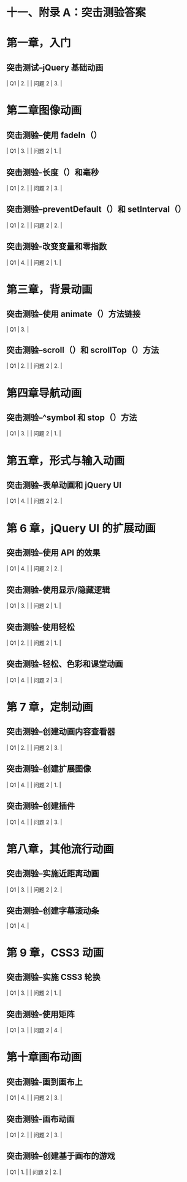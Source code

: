 # 十一、附录 A：突击测验答案

# 第一章，入门

## 突击测试–jQuery 基础动画

<colgroup><col style="text-align: left"> <col style="text-align: left"></colgroup> 
| Q1 | 2. |
| 问题 2 | 3. |

# 第二章图像动画

## 突击测验–使用 fadeIn（）

<colgroup><col style="text-align: left"> <col style="text-align: left"></colgroup> 
| Q1 | 3. |
| 问题 2 | 1. |

## 突击测验-长度（）和毫秒

<colgroup><col style="text-align: left"> <col style="text-align: left"></colgroup> 
| Q1 | 2. |
| 问题 2 | 3. |

## 突击测验–preventDefault（）和 setInterval（）

<colgroup><col style="text-align: left"> <col style="text-align: left"></colgroup> 
| Q1 | 2. |
| 问题 2 | 2. |

## 突击测验-改变变量和零指数

<colgroup><col style="text-align: left"> <col style="text-align: left"></colgroup> 
| Q1 | 4. |
| 问题 2 | 1. |

# 第三章，背景动画

## 突击测验–使用 animate（）方法链接

<colgroup><col style="text-align: left"> <col style="text-align: left"></colgroup> 
| Q1 | 3. |

## 突击测验–scroll（）和 scrollTop（）方法

<colgroup><col style="text-align: left"> <col style="text-align: left"></colgroup> 
| Q1 | 2. |
| 问题 2 | 2. |

# 第四章导航动画

## 突击测验–^symbol 和 stop（）方法

<colgroup><col style="text-align: left"> <col style="text-align: left"></colgroup> 
| Q1 | 3. |
| 问题 2 | 1. |

# 第五章，形式与输入动画

## 突击测验–表单动画和 jQuery UI

<colgroup><col style="text-align: left"> <col style="text-align: left"></colgroup> 
| Q1 | 4. |
| 问题 2 | 2. |

# 第 6 章，jQuery UI 的扩展动画

## 突击测验–使用 API 的效果

<colgroup><col style="text-align: left"> <col style="text-align: left"></colgroup> 
| Q1 | 4. |
| 问题 2 | 2. |

## 突击测验-使用显示/隐藏逻辑

<colgroup><col style="text-align: left"> <col style="text-align: left"></colgroup> 
| Q1 | 3. |
| 问题 2 | 1. |

## 突击测验-使用轻松

<colgroup><col style="text-align: left"> <col style="text-align: left"></colgroup> 
| Q1 | 2. |
| 问题 2 | 1. |

## 突击测验-轻松、色彩和课堂动画

<colgroup><col style="text-align: left"> <col style="text-align: left"></colgroup> 
| Q1 | 4. |
| 问题 2 | 3. |

# 第 7 章，定制动画

## 突击测验–创建动画内容查看器

<colgroup><col style="text-align: left"> <col style="text-align: left"></colgroup> 
| Q1 | 2. |
| 问题 2 | 3. |

## 突击测验–创建扩展图像

<colgroup><col style="text-align: left"> <col style="text-align: left"></colgroup> 
| Q1 | 4. |
| 问题 2 | 1. |

## 突击测验–创建插件

<colgroup><col style="text-align: left"> <col style="text-align: left"></colgroup> 
| Q1 | 4. |
| 问题 2 | 3. |

# 第八章，其他流行动画

## 突击测验–实施近距离动画

<colgroup><col style="text-align: left"> <col style="text-align: left"></colgroup> 
| Q1 | 3. |
| 问题 2 | 2. |

## 突击测验–创建字幕滚动条

<colgroup><col style="text-align: left"> <col style="text-align: left"></colgroup> 
| Q1 | 4. |

# 第 9 章，CSS3 动画

## 突击测验–实施 CSS3 轮换

<colgroup><col style="text-align: left"> <col style="text-align: left"></colgroup> 
| Q1 | 3. |
| 问题 2 | 1. |

## 突击测验-使用矩阵

<colgroup><col style="text-align: left"> <col style="text-align: left"></colgroup> 
| Q1 | 3. |
| 问题 2 | 4. |

# 第十章画布动画

## 突击测验-画到画布上

<colgroup><col style="text-align: left"> <col style="text-align: left"></colgroup> 
| Q1 | 4. |
| 问题 2 | 3. |

## 突击测验-画布动画

<colgroup><col style="text-align: left"> <col style="text-align: left"></colgroup> 
| Q1 | 2. |
| 问题 2 | 3. |

## 突击测验–创建基于画布的游戏

<colgroup><col style="text-align: left"> <col style="text-align: left"></colgroup> 
| Q1 | 1. |
| 问题 2 | 2. |